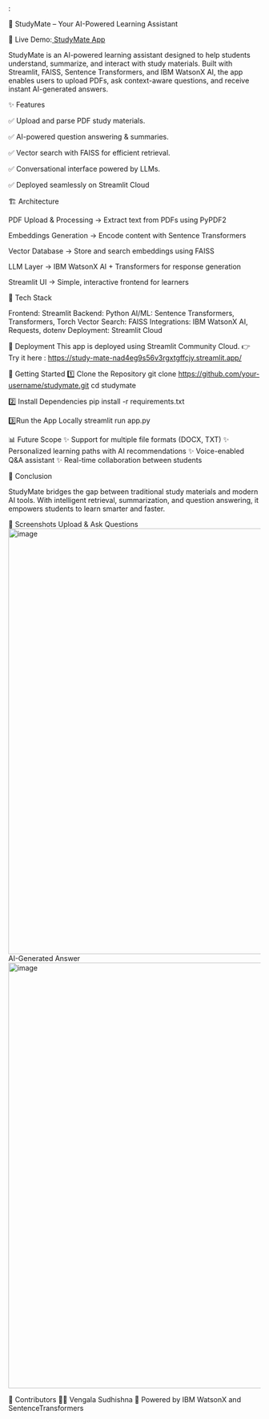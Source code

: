:

📘 StudyMate – Your AI-Powered Learning Assistant

🔗 Live Demo:[ StudyMate App  ](https://study-mate-nad4eg9s56v3rgxtgffcjy.streamlit.app/)

StudyMate is an AI-powered learning assistant designed to help students understand, summarize, and interact with study materials.
Built with Streamlit, FAISS, Sentence Transformers, and IBM WatsonX AI, the app enables users to upload PDFs, ask context-aware questions, and receive instant AI-generated answers.

✨ Features

✅ Upload and parse PDF study materials.

✅ AI-powered question answering & summaries.

✅ Vector search with FAISS for efficient retrieval.

✅ Conversational interface powered by LLMs.

✅ Deployed seamlessly on Streamlit Cloud

🏗️ Architecture

PDF Upload & Processing → Extract text from PDFs using PyPDF2

Embeddings Generation → Encode content with Sentence Transformers

Vector Database → Store and search embeddings using FAISS

LLM Layer → IBM WatsonX AI + Transformers for response generation

Streamlit UI → Simple, interactive frontend for learners 

📂 Tech Stack

Frontend: Streamlit
Backend: Python
AI/ML: Sentence Transformers, Transformers, Torch
Vector Search: FAISS
Integrations: IBM WatsonX AI, Requests, dotenv
Deployment: Streamlit Cloud

🚀 Deployment
This app is deployed using Streamlit Community Cloud.
👉 Try it here : https://study-mate-nad4eg9s56v3rgxtgffcjy.streamlit.app/  

🚀 Getting Started
1️⃣ Clone the Repository
git clone https://github.com/your-username/studymate.git
cd studymate

2️⃣ Install Dependencies
pip install -r requirements.txt  

3️⃣Run the App Locally
streamlit run app.py

📊 Future Scope
✨ Support for multiple file formats (DOCX, TXT)
✨ Personalized learning paths with AI recommendations
✨ Voice-enabled Q&A assistant
✨ Real-time collaboration between students 

🎯 Conclusion

StudyMate bridges the gap between traditional study materials and modern AI tools.
With intelligent retrieval, summarization, and question answering, it empowers students to learn smarter and faster. 

📸 Screenshots
Upload & Ask Questions
<img width="1841" height="849" alt="image" src="https://github.com/user-attachments/assets/a402ccb3-541a-4497-856b-d8324c1d523f" />  
AI-Generated Answer
<img width="1841" height="849" alt="image" src="https://github.com/user-attachments/assets/a38760b0-15c8-4d65-a080-4bcff771a873" /> 

🤝 Contributors
👩‍💻 Vengala Sudhishna 
🤖 Powered by IBM WatsonX and SentenceTransformers 




